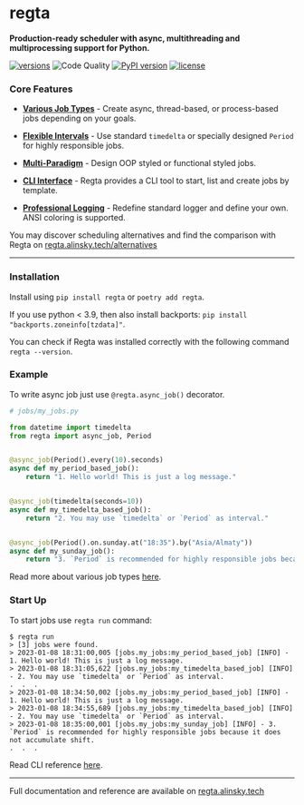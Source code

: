 # regta

**Production-ready scheduler with async, multithreading and multiprocessing support for Python.**

[![versions](https://img.shields.io/pypi/pyversions/regta.svg)](https://github.com/SKY-ALIN/regta)
![Code Quality](https://github.com/SKY-ALIN/regta/actions/workflows/code-quality.yml/badge.svg)
[![PyPI version](https://badge.fury.io/py/regta.svg)](https://pypi.org/project/regta/)
[![license](https://img.shields.io/github/license/SKY-ALIN/regta.svg)](https://github.com/SKY-ALIN/regta/blob/main/LICENSE)

### Core Features

- **[Various Job Types](https://regta.alinsky.tech/user_guide/make_jobs)** - Create async, thread-based,
  or process-based jobs depending on your goals.


- **[Flexible Intervals](https://regta.alinsky.tech/user_guide/interval_types)** - Use standard `timedelta`
  or specially designed `Period` for highly responsible jobs.


- **[Multi-Paradigm](https://regta.alinsky.tech/user_guide/oop_style)** - Design OOP styled
  or functional styled jobs.


- **[CLI Interface](https://regta.alinsky.tech/cli_reference)** - Regta provides a CLI tool
  to start, list and create jobs by template.


- **[Professional Logging](https://regta.alinsky.tech/user_guide/logging)** - Redefine standard logger
  and define your own. ANSI coloring is supported.

You may discover scheduling alternatives and find the comparison with Regta on 
[regta.alinsky.tech/alternatives](https://regta.alinsky.tech/alternatives)

---

### Installation
Install using `pip install regta` or `poetry add regta`.

If you use python < 3.9, then also install backports: `pip install "backports.zoneinfo[tzdata]"`.

You can check if Regta was installed correctly with the following command `regta --version`.

### Example

To write async job just use `@regta.async_job()` decorator.

```python
# jobs/my_jobs.py

from datetime import timedelta
from regta import async_job, Period


@async_job(Period().every(10).seconds)
async def my_period_based_job():
    return "1. Hello world! This is just a log message."


@async_job(timedelta(seconds=10))
async def my_timedelta_based_job():
    return "2. You may use `timedelta` or `Period` as interval."


@async_job(Period().on.sunday.at("18:35").by("Asia/Almaty"))
async def my_sunday_job():
    return "3. `Period` is recommended for highly responsible jobs because it does not accumulate shift."
```

Read more about various job types 
[here](https://regta.alinsky.tech/user_guide/make_jobs).

### Start Up

To start jobs use `regta run` command:

```shell
$ regta run
> [3] jobs were found.
> 2023-01-08 18:31:00,005 [jobs.my_jobs:my_period_based_job] [INFO] - 1. Hello world! This is just a log message.
> 2023-01-08 18:31:05,622 [jobs.my_jobs:my_timedelta_based_job] [INFO] - 2. You may use `timedelta` or `Period` as interval.
.  .  .
> 2023-01-08 18:34:50,002 [jobs.my_jobs:my_period_based_job] [INFO] - 1. Hello world! This is just a log message.
> 2023-01-08 18:34:55,689 [jobs.my_jobs:my_timedelta_based_job] [INFO] - 2. You may use `timedelta` or `Period` as interval.
> 2023-01-08 18:35:00,001 [jobs.my_jobs:my_sunday_job] [INFO] - 3. `Period` is recommended for highly responsible jobs because it does not accumulate shift.
.  .  .
```

Read CLI reference [here](https://regta.alinsky.tech/cli_reference).

---

Full documentation and reference are available on 
[regta.alinsky.tech](https://regta.alinsky.tech)
